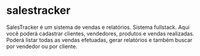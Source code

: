 # salestracker
SalesTracker é um sistema de vendas e relatórios.
Sistema fullstack. Aqui você poderá cadastrar clientes, vendedores, produtos e vendas realizadas.
Poderá listar todas as vendas efetuadas, gerar relatórios e também buscar por vendedor ou por cliente.
